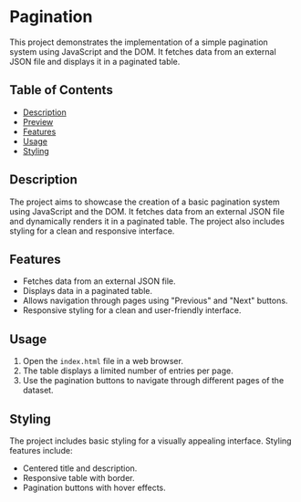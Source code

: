 # Pagination

This project demonstrates the implementation of a simple pagination system using JavaScript and the DOM. It fetches data from an external JSON file and displays it in a paginated table.

## Table of Contents
- [Description](#description)
- [Preview](#preview)
- [Features](#features)
- [Usage](#usage)
- [Styling](#styling)

## Description

The project aims to showcase the creation of a basic pagination system using JavaScript and the DOM. It fetches data from an external JSON file and dynamically renders it in a paginated table. The project also includes styling for a clean and responsive interface.


## Features

- Fetches data from an external JSON file.
- Displays data in a paginated table.
- Allows navigation through pages using "Previous" and "Next" buttons.
- Responsive styling for a clean and user-friendly interface.

## Usage

1. Open the `index.html` file in a web browser.
2. The table displays a limited number of entries per page.
3. Use the pagination buttons to navigate through different pages of the dataset.

## Styling

The project includes basic styling for a visually appealing interface. Styling features include:

- Centered title and description.
- Responsive table with border.
- Pagination buttons with hover effects.